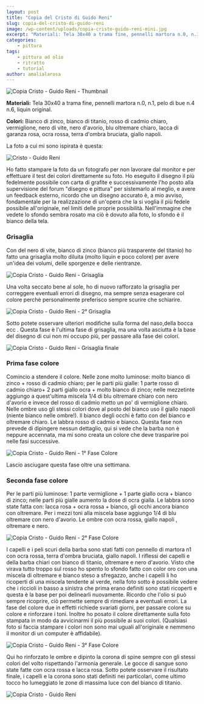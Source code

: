 ```yaml
---
layout: post
title: "Copia del Cristo di Guido Reni"
slug: copia-del-cristo-di-guido-reni
image: /wp-content/uploads/copia-cristo-guido-reni-mini.jpg
excerpt: "Materiali: Tela 30x40 a trama fine, pennelli martora n.0, n.1, pelo di bue n.4 n.6, liquin original. Colori: Bianco di zinco, bianco di titanio, rosso di"
categories:
    - pittura
tags:
    - pittura ad olio
    - ritratto
    - tutorial
author: amalialarosa
---
```


![Copia Cristo - Guido Reni - Thumbnail](/wp-content/uploads/copia-cristo-guido-reni-mini.jpg "Copia Cristo - Guido Reni - Thumbnail")

**Materiali:** Tela 30x40 a trama fine, pennelli martora n.0, n.1, pelo di bue n.4 n.6, liquin original.

**Colori:** Bianco di zinco, bianco di titanio, rosso di cadmio chiaro, vermiglione, nero di vite, nero d'avorio, blu oltremare chiaro, lacca di garanza rosa, ocra rossa, terra d'ombra bruciata, giallo napoli.

La foto a cui mi sono ispirata è questa:

![Cristo - Guido Reni](/wp-content/uploads/cristo-guido-reni.jpg "Cristo - Guido Reni")

Ho fatto stampare la foto da un fotografo per non lavorare dal monitor e per effettuare il test dei colori direttamente su foto. Ho eseguito il disegno il più fedelmente possibile con carta di grafite e successivamente l'ho posto alla supervisione del forum "disegno e pittura" per sistemarlo al meglio, e avere un feedback esterno, ricordo che un disegno accurato è, a mio avviso, fondamentale per la realizzazione di un'opera che la si voglia il più fedele possibile all'originale, nel limiti delle proprie possibilità. Nell'immagine che vedete lo sfondo sembra rosato ma ciò è dovuto alla foto, lo sfondo è il bianco della tela.

### Grisaglia

Con del nero di vite, bianco di zinco (bianco più trasparente del titanio) ho fatto una grisaglia molto diluita (molto liquin e poco colore) per avere un'idea dei volumi, delle sporgenze e delle rientranze.

![Copia Cristo - Guido Reni - Grisaglia](/wp-content/uploads/copia-cristo-guido-reni-grisaglia.jpg "Copia Cristo - Guido Reni - Grisaglia")

Una volta seccato bene al sole, ho di nuovo rafforzato la grisaglia per correggere eventuali errori di disegno, ma sempre senza esagerare col colore perchè personalmente preferisco sempre scurire che schiarire.

![Copia Cristo - Guido Reni - 2° Grisaglia](/wp-content/uploads/copia-cristo-guido-reni-grisaglia-2.jpg "Copia Cristo - Guido Reni - 2° Grisaglia")

Sotto potete osservare ulteriori modifiche sulla forma del naso,della bocca ecc . Questa fase è l'ultima fase di grisaglia, ma una volta asciutta è la base del disegno di cui non mi occupo più, per passare alla fase dei colori.

![Copia Cristo - Guido Reni - Grisaglia finale](/wp-content/uploads/copia-cristo-guido-reni-grisaglia-3.jpg "Copia Cristo - Guido Reni - Grisaglia finale")

### Prima fase colore

Comincio a stendere il colore. Nelle zone molto luminose: molto bianco di zinco + rosso di cadmio chiaro; per le parti più gialle: 1 parte rosso di cadmio chiaro+ 2 parti giallo ocra + molto bianco di zinco; nelle mezzetinte aggiungo a quest'ultima miscela 1/4 di blu oltremare chiaro con nero d'avorio e invece del rosso di cadmio metto un po' di vermiglione chiaro. Nelle ombre uso gli stessi colori dove al posto del bianco uso il giallo napoli (niente bianco nelle ombre!). Il bianco degli occhi è fatto con del bianco e oltremare chiaro. Le labbra rosso di cadmio e bianco. Questa fase non prevede di dipingere nessun dettaglio, qui si vede che la barba non è neppure accennata, ma mi sono creata un colore che deve trasparire poi nelle fasi successive.

![Copia Cristo - Guido Reni - 1° Fase Colore](/wp-content/uploads/copia-cristo-guido-reni-colore.jpg "Copia Cristo - Guido Reni - 1° Fase Colore")

Lascio asciugare questa fase oltre una settimana.

### Seconda fase colore

Per le parti più luminose: 1 parte vermiglione + 1 parte giallo ocra + bianco di zinco; nelle parti più gialle aumento la dose di ocra gialla. Le labbra sono state fatta con: lacca rosa + ocra rossa + bianco, gli occhi ancora bianco con oltremare. Per i mezzi toni alla miscela base aggiungo 1/4 di blu oltremare con nero d'avorio. Le ombre con ocra rossa, giallo napoli , oltremare e nero.

![Copia Cristo - Guido Reni - 2° Fase Colore](/wp-content/uploads/copia-cristo-guido-reni-colore-2.jpg "Copia Cristo - Guido Reni - 2° Fase Colore")

I capelli e i peli scuri della barba sono stati fatti con pennello di martora n1 con ocra rossa, terra d'ombra bruciata, giallo napoli. I riflessi dei capelli e della barba chiari con bianco di titanio, oltremare e nero d'avorio. Visto che virava tutto troppo sul rosso ho spento lo sfondo fatto con color oro con una miscela di oltremare e bianco steso a sfregazzo, anche i capelli li ho ricoperti di una miscela tendente al verde, nella foto sotto è possibile vedere che i riccioli in basso a sinistra che prima erano definiti sono stati ricoperti e questa è la base per poi delinearli nuovamente. Ricordo che l'olio si può sempre ricoprire, ciò permette sempre di rimediare a eventuali errori. La fase del colore due in effetti richiede svariati giorni, per passare colore su colore e rinforzare i toni. Inoltre ho posato il colore direttamente sulla foto stampata in modo da avvicinarmi il più possibile ai suoi colori. (Qualsiasi foto si faccia stampare i colori non sono mai uguali all'originale e nemmeno il monitor di un computer è affidabile).

![Copia Cristo - Guido Reni - 3° Fase Colore](/wp-content/uploads/copia-cristo-guido-reni-colore-3.jpg "Copia Cristo - Guido Reni - 3° Fase Colore")

Qui ho rinforzato le ombre e dipinto la corona di spine sempre con gli stessi colori del volto rispettando l'armonia generale. Le gocce di sangue sono state fatte con ocra rossa e lacca rosa. Sotto potete osservare il risultato finale, i capelli e la corona sono stati definiti nei particolari, come ultimo tocco ho lumeggiato le zone di massima luce con del bianco di titanio.

![Copia Cristo - Guido Reni](/wp-content/uploads/copia-cristo-guido-reni.jpg "Copia Cristo - Guido Reni")
